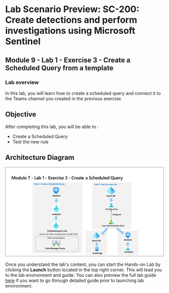 # Lab Scenario Preview: SC-200: Create detections and perform investigations using Microsoft Sentinel

## Module 9 - Lab 1 - Exercise 3 - Create a Scheduled Query from a template

### Lab overview

In this lab, you will  learn  how to create a scheduled query and connect it to the Teams channel you created in the previous exercise

## Objective
  
After completing this lab, you will be able to :

- Create a Scheduled Query
- Test the new rule
    
## Architecture Diagram

![](media/SC200-Lab_Diagrams_Mod7_L1_Ex3.png)

Once you understand the lab's content, you can start the Hands-on Lab by clicking the **Launch** button located in the top right corner. This will lead you to the lab environment and guide. You can also preview the full lab guide [here](https://experience.cloudlabs.ai/#/labguidepreview/49924c87-5f52-439d-9718-efde380d255b) if you want to go through detailed guide prior to launching lab environment.
